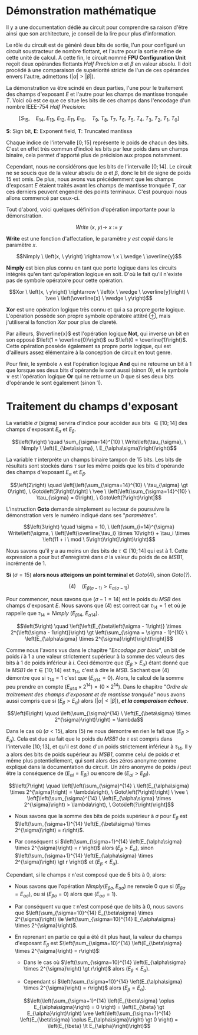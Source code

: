 # Démonstration mathématique

Il y a une documentation dédié au circuit pour comprendre sa raison d'être ainsi que son architecture, je conseil de la lire pour plus d'information.

Le rôle du circuit est de généré deux bits de sortie, l'un pour configuré un circuit soustracteur de nombre flottant, et l'autre pour la sortie même de cette unité de calcul.
A cette fin, le circuit nommé __FPU Configuration Unit__ reçoit deux opérandes flottants _Half Precision_ $\alpha$ et $\beta$ en valeur absolu.
Il doit procédé à une comparaison de supériorité stricte de l'un de ces opérandes envers l'autre, admettons $\left(\vert \alpha \vert \gt \vert \beta \vert\right)$.

La démonstration va être scindé en deux parties, l'une pour le traitement des champs d'exposant $E$ et l'autre pour les champs de mantisse tronquée $T$.
Voici où est ce que ce situe les bits de ces champs dans l'encodage d'un nombre IEEE-754 _Half Precision_:

$$\left[S_{15}, \quad E_{14}, \ E_{13}, \ E_{12}, \ E_{11}, \ E_{10}, \quad T_9, \ T_8, \ T_7, \ T_6, \ T_5, \ T_4, \ T_3, \ T_2, \ T_1, \ T_0\right]$$

__S__: Sign bit, __E__: Exponent field, __T__: Truncated mantissa

Chaque indice de l'intervalle $\left[0;15\right]$ représente le poids de chacun des bits.
C'est en effet très commun d'indicé les bits par leur poids dans un champs binaire, cela permet d'apporté plus de précision aux propos notamment.

Cependant, nous ne considérons que les bits de l'intervalle $\left[0;14\right]$.
Le circuit ne se soucis que de la valeur absolu de $\alpha$ et $\beta$, donc le bit de signe de poids $15$ est omis.
De plus, nous avons vus précédemment que les champs d'exposant $E$ étaient traités avant les champs de mantisse tronquée $T$, car ces derniers peuvent engendré des points terminaux.
C'est pourquoi nous allons commencé par ceux-ci.

Tout d'abord, voici quelques définition d'opération importante pour la démonstration.

$$Write \ \left(x, \ y\right) \rightarrow \ x \ := \ y$$

__Write__ est une fonction d'affectation, le paramètre $y$ _est copié_ dans le paramètre $x$.

$$Nimply \ \left(x, \ y\right) \rightarrow \ x \ \wedge \ \overline{y}$$

__Nimply__ est bien plus connu en tant que porte logique dans les circuits intégrés qu'en tant qu'opération logique en soit.
D'où le fait qu'il n'existe pas de symbole opératoire pour cette opération.

$$Xor \ \left(x, \ y\right) \rightarrow \ \left(x \ \wedge \ \overline{y}\right) \ \vee \ \left(\overline{x} \ \wedge \ y\right)$$

__Xor__ est une opération logique très connu et qui a sa propre porte logique.
L'opération possède son propre symbole opératoire attitré $\oplus$, mais j'utiliserai la fonction $Xor$ pour plus de clareté.

Par ailleurs, $\overline{x}$ est l'opération logique __Not__, qui inverse un bit en son opposé $\left(1 = \overline{0}\right)$ ou $\left(0 = \overline{1}\right)$.
Cette opération possède également sa propre porte logique, qui est d'ailleurs assez élémentaire à la conception de circuit en tout genre.

Pour finir, le symbole $\wedge$ est l'opération logique __And__ qui ne retourne un bit à $1$ que lorsque ses deux bits d'opérande le sont aussi (sinon $0$), et le symbole $\vee$ est l'opération logique __Or__ qui ne retourne un $0$ que si ses deux bits d'opérande le sont également (sinon $1$).

# Traitement du champs d'exposant

La variable $\sigma$ (sigma) servira d'indice pour accéder aux bits $\in \left[10;14\right]$ des champs d'exposant $E_{\alpha}$ et $E_{\beta}$.

$$\left(1\right) \quad \sum_{\sigma=14}^{10} \ Write\left(\tau_{\sigma}, \ Nimply \ \left(E_{\beta\sigma}, \ E_{\alpha\sigma}\right)\right)$$

La variable $\tau$ interprète un champs binaire tampon de $15$ bits.
Les bits de résultats sont stockés dans $\tau$ sur les même poids que les bits d'opérande des champs d'exposant $E_{\alpha}$ et $E_{\beta}$.

$$\left(2\right) \quad \left[\left(\sum_{\sigma=14}^{10} \ \tau_{\sigma} \gt 0\right), \ Goto\left(3\right)\right] \ \vee \ \left[\left(\sum_{\sigma=14}^{10} \ \tau_{\sigma} = 0\right), \ Goto\left(?\right)\right]$$

L'instruction __Goto__ demande simplement au lecteur de poursuivre la démonstration vers le numéro indiqué dans ses "_paramètres_".

$$\left(3\right) \quad \sigma = 10, \ \left(\sum_{i=14}^{\sigma} Write\left(\sigma, \ \left[\left(\overline{\tau_i} \times 10\right) + \tau_i \times \left(11 + i \ mod \ 5\right)\right]\right)\right)$$

Nous savons qu'il y a au moins un des bits de $\tau \in \left[10;14\right]$ qui est à $1$.
Cette expression a pour but d'enregistré dans $\sigma$ la valeur du poids de ce _MSB1_, incrémenté de $1$.

 __Si__ $\left(\sigma = 15\right)$ __alors nous atteigons un point terminal et__ $Goto\left(4\right)$, sinon $Goto\left(?\right)$.

$$\left(4\right) \quad \left(E_{\beta\left(\sigma - 1\right)} \gt E_{\alpha\left(\sigma - 1\right)}\right)$$

Pour commencer, nous savons que $\left(\sigma - 1 = 14\right)$ est le poids du _MSB_ des champs d'exposant $E$.
Nous savons que $\left(4\right)$ est correct car $\tau_{14} = 1$ et où je rappelle que $\tau_{14} = Nimply \ \left(E_{\beta 14}, \ E_{\alpha 14}\right)$.

$$\left(5\right) \quad \left[\left(E_{\beta\left(\sigma - 1\right)} \times 2^{\left(\sigma - 1\right)}\right) \gt \left(\sum_{\sigma = \sigma - 1}^{10} \ \left(E_{\alpha\sigma} \times 2^{\sigma}\right)\right)\right]$$

Comme nous l'avons vus dans le chapitre "_Encodage par biais_", un bit de poids $i$ à $1$ a une valeur strictement supérieur à la somme des valeurs des bits à $1$ de poids inférieur à $i$.
Ceci démontre que $\left(E_{\beta} \gt E_{\alpha}\right)$ étant donné que le _MSB1_ de $\tau \in \left[10;14\right]$ est $\tau_{14}$, c'est à dire le _MSB_.
Sachant que $\left(4\right)$ démontre que si $\tau_{14} = 1$ c'est que $\left(E_{\alpha 14} = 0\right)$. 
Alors, le calcul de la somme peu prendre en compte $\left(E_{\alpha 14} \times 2^{14}\right) = \left(0 \times 2^{14}\right)$.
Dans le chapitre "_Ordre de traitrement des champs d'exposant et de mantisse tronquée_" nous avons aussi compris que si $\left(E_{\beta} \gt E_{\alpha}\right)$ alors $\left(\vert \alpha \vert \lt \vert \beta \vert\right)$, ___et la comparaison échoue___.

$$\left(6\right) \quad \left(\sum_{\sigma}^{14} \ \left(E_{\beta\sigma} \times 2^{\sigma}\right)\right) = \lambda$$

Dans le cas où $\left(\sigma \lt 15\right)$, alors $\left(5\right)$ ne nous démontre en rien le fait que $\left(E_{\beta} \gt E_{\alpha}\right)$.
Cela est due au fait que le poids du _MSB1_ de $\tau$ est compris dans l'intervalle $\left[10;13\right]$, et qu'il est donc d'un poids strictement inférieur à $\tau_{14}$.
Il y a alors des bits de poids supérieur au _MSB1_, comme celui de poids $\sigma$ et même plus potentiellement, qui sont alors des zéros anonyme comme expliqué dans la documentation du circuit.
Un zéro anonyme de poids $i$ peut être la conséquence de $\left(E_{\alpha i} = E_{\beta i}\right)$ ou encore de $\left(E_{\alpha i} \gt E_{\beta i}\right)$.

$$\left(7\right) \quad \left[\left(\sum_{\sigma}^{14} \ \left(E_{\alpha\sigma} \times 2^{\sigma}\right) = \lambda\right), \ Goto\left(?\right)\right] \ \vee \ \left[\left(\sum_{\sigma}^{14} \ \left(E_{\alpha\sigma} \times 2^{\sigma}\right) > \lambda\right), \ Goto\left(?\right)\right]$$







   - Nous savons que la somme des bits de poids supérieur à $\sigma$ pour $E_{\beta}$ est $\left(\sum_{\sigma+1}^{14} \left(E_{\beta\sigma} \times 2^{\sigma}\right) = r\right)$.

   - Par conséquent si $\left(\sum_{\sigma+1}^{14} \left(E_{\alpha\sigma} \times 2^{\sigma}\right) = r \right)$ alors $\left(E_{\beta} \gt E_{\alpha}\right)$, sinon  $\left(\sum_{\sigma+1}^{14} \left(E_{\alpha\sigma} \times 2^{\sigma}\right) \gt r \right)$ et $\left(E_{\beta} \lt E_{\alpha}\right)$.


Cependant, si le champs $\tau$ n'est composé que de $5$ bits à $0$, alors:

  - Nous savons que l'opération $Nimply\left(E_{\beta\sigma}, E_{\alpha\sigma}\right)$ ne renvoie $0$ que si $\left(E_{\beta\sigma} = E_{\alpha\sigma}\right)$, ou si $\left(E_{\beta\sigma} = 0\right)$ alors que $\left(E_{\alpha\sigma} = 1\right)$.

  - Par conséquent vu que $\tau$ n'est composé que de bits à $0$, nous savons que $\left(\sum_{\sigma=10}^{14} E_{\beta\sigma} \times 2^{\sigma}\right) \le \left(\sum_{\sigma=10}^{14} E_{\alpha\sigma} \times 2^{\sigma}\right)$.

  - En reprenant en partie ce qui a été dit plus haut, la valeur du champs d'exposant $E_{\beta}$ est $\left(\sum_{\sigma=10}^{14} \left(E_{\beta\sigma} \times 2^{\sigma}\right) = r\right)$:

    - Dans le cas où $\left(\sum_{\sigma=10}^{14} \left(E_{\alpha\sigma} \times 2^{\sigma}\right) \gt r\right)$ alors $\left(E_{\beta} \lt E_{\alpha}\right)$.

    - Cependant si $\left(\sum_{\sigma=10}^{14} \left(E_{\alpha\sigma} \times 2^{\sigma}\right) = r\right)$ alors $\left(E_{\beta} = E_{\alpha}\right)$.

$$\left(\left(\sum_{\sigma+1}^{14} \left(E_{\beta\sigma} \oplus E_{\alpha\sigma}\right) = 0 \right) = \left(E_{\beta} \gt E_{\alpha}\right)\right) \vee \left(\left(\sum_{\sigma+1}^{14} \left(E_{\beta\sigma} \oplus E_{\alpha\sigma}\right) \gt 0 \right) = \left(E_{\beta} \lt E_{\alpha}\right)\right)$$
